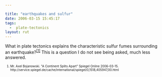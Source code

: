```yaml
---

title: "earthquakes and sulfur"
date: 2006-03-15 15:45:17
tags:
  -  plate-tectonics
layout: rut
---
```



<p>What in plate tectonics explains the characteristic sulfur fumes surrounding an earthquake?<sup><a href="http://service.spiegel.de/cache/international/spiegel/0,1518,405947,00.html" title="A Continent Splits Apart">[1]</a></sup> This is a question I do not see being asked, much less answered.</p>  <font size="-2"><ol><font size="-2"><li><font size="-2">Mr. Axel Bojanowski.  "A Continent Splits Apart" Spiegel Online 2006-03-15. http://service.spiegel.de/cache/international/spiegel/0,1518,405947,00.html</font></li></font></ol></font>


